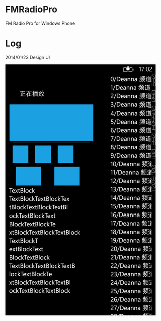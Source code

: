 FMRadioPro
==========

FM Radio Pro for Windows Phone 

Log
==========
2014/01/23
Design UI

![image](https://github.com/RaulVan/FMRadioPro/raw/master/images/wp_ss_20140123_0003.png)
